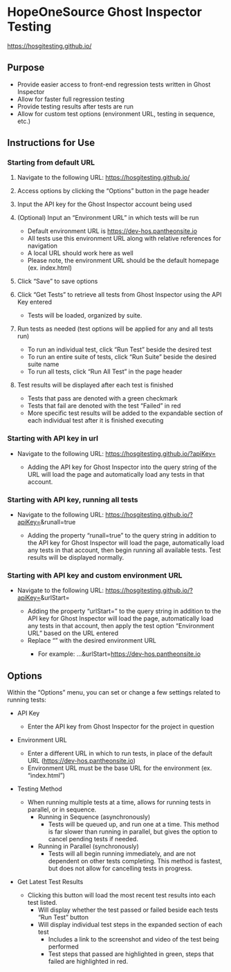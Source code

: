 # HopeOneSource Ghost Inspector Testing
https://hosgitesting.github.io/

## Purpose
- Provide easier access to front-end regression tests written in Ghost Inspector
- Allow for faster full regression testing
- Provide testing results after tests are run
- Allow for custom test options (environment URL, testing in sequence, etc.)

## Instructions for Use
### Starting from default URL
1. Navigate to the following URL: https://hosgitesting.github.io/

2. Access options by clicking the “Options” button in the page header

3. Input the API key for the Ghost Inspector account being used

4. (Optional) Input an “Environment URL” in which tests will be run
    - Default environment URL is https://dev-hos.pantheonsite.io 
    - All tests use this environment URL along with relative references for navigation 
    - A local URL should work here as well
    - Please note, the environment URL should be the default homepage (ex. index.html)

5. Click “Save” to save options

6. Click “Get Tests” to retrieve all tests from Ghost Inspector using the API Key entered
    - Tests will be loaded, organized by suite. 

7. Run tests as needed (test options will be applied for any and all tests run)
    - To run an individual test, click “Run Test” beside the desired test
    - To run an entire suite of tests, click “Run Suite” beside the desired suite name
    - To run all tests, click “Run All Test” in the page header

8. Test results will be displayed after each test is finished
    - Tests that pass are denoted with a green checkmark
    - Tests that fail are denoted with the test “Failed” in red
    - More specific test results will be added to the expandable section of each individual test after it is finished executing



### Starting with API key in url
- Navigate to the following URL: https://hosgitesting.github.io/?apiKey=<apiKey> 
  - Adding the API key for Ghost Inspector into the query string of the URL will load the page and automatically load any tests in that account. 

### Starting with API key, running all tests
- Navigate to the following URL: https://hosgitesting.github.io/?apiKey=<apiKey>&runall=true 
  - Adding the property “runall=true” to the query string in addition to the API key for Ghost Inspector will load the page, automatically load any tests in that account, then begin running all available tests. Test results will be displayed normally.

### Starting with API key and custom environment URL
- Navigate to the following URL: https://hosgitesting.github.io/?apiKey=<apiKey>&urlStart=<newURL>
  - Adding the property “urlStart=<newURL>” to the query string in addition to the API key for Ghost Inspector will load the page, automatically load any tests in that account, then apply the test option “Environment URL” based on the URL entered
  - Replace “<newURL>” with the desired environment URL
    - For example: …&urlStart=https://dev-hos.pantheonsite.io


## Options
Within the “Options” menu,  you can set or change a few settings related to running tests:

- API Key
  - Enter the API key from Ghost Inspector for the project in question

- Environment URL
  - Enter a different URL in which to run tests, in place of the default URL (https://dev-hos.pantheonsite.io)
  - Environment URL must be the base URL for the environment (ex. “index.html”)

- Testing Method
  - When running multiple tests at a time, allows for running tests in parallel, or in sequence.
    - Running in Sequence (asynchronously)
      - Tests will be queued up, and run one at a time. This method is far slower than running in parallel, but gives the option to cancel pending tests if needed. 
    - Running in Parallel (synchronously)
      - Tests will all begin running immediately, and are not dependent on other tests completing. This method is fastest, but does not allow for cancelling tests in progress. 

- Get Latest Test Results
  - Clicking this button will load the most recent test results into each test listed.
    - Will display whether the test passed or failed beside each tests “Run Test” button
    - Will display individual test steps in the expanded section of each test
      - Includes a link to the screenshot and video of the test being performed
      - Test steps that passed are highlighted in green, steps that failed are highlighted in red. 
